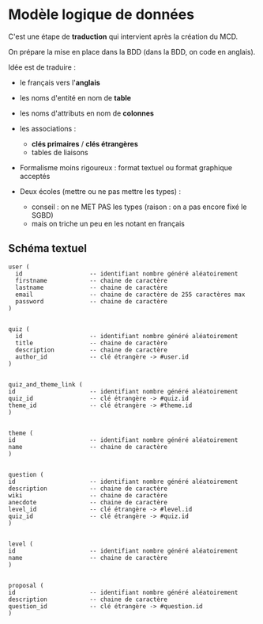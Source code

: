 # Modèle logique de données

C'est une étape de **traduction** qui intervient après la création du MCD.

On prépare la mise en place dans la BDD (dans la BDD, on code en anglais).

Idée est de traduire :

- le français vers l'**anglais**
- les noms d'entité en nom de **table**
- les noms d'attributs en nom de **colonnes**
- les associations :

  - **clés primaires** / **clés étrangères**
  - tables de liaisons

- Formalisme moins rigoureux : format textuel ou format graphique acceptés
- Deux écoles (mettre ou ne pas mettre les types) :
  - conseil : on ne MET PAS les types (raison : on a pas encore fixé le SGBD)
  - mais on triche un peu en les notant en français

## Schéma textuel

```
user (
  id                   -- identifiant nombre généré aléatoirement
  firstname            -- chaine de caractère
  lastname             -- chaine de caractère
  email                -- chaine de caractère de 255 caractères max
  password             -- chaine de caractère
)


quiz (
  id                   -- identifiant nombre généré aléatoirement
  title                -- chaine de caractère
  description          -- chaine de caractère
  author_id            -- clé étrangère -> #user.id
)


quiz_and_theme_link (
id                     -- identifiant nombre généré aléatoirement
quiz_id                -- clé étrangère -> #quiz.id
theme_id               -- clé étrangère -> #theme.id
)


theme (
id                     -- identifiant nombre généré aléatoirement
name                   -- chaine de caractère
)


question (
id                     -- identifiant nombre généré aléatoirement
description            -- chaine de caractère
wiki                   -- chaine de caractère
anecdote               -- chaine de caractère
level_id               -- clé étrangère -> #level.id
quiz_id                -- clé étrangère -> #quiz.id
)


level (
id                     -- identifiant nombre généré aléatoirement
name                   -- chaine de caractère
)


proposal (
id                     -- identifiant nombre généré aléatoirement
description            -- chaine de caractère
question_id            -- clé étrangère -> #question.id
)
```
